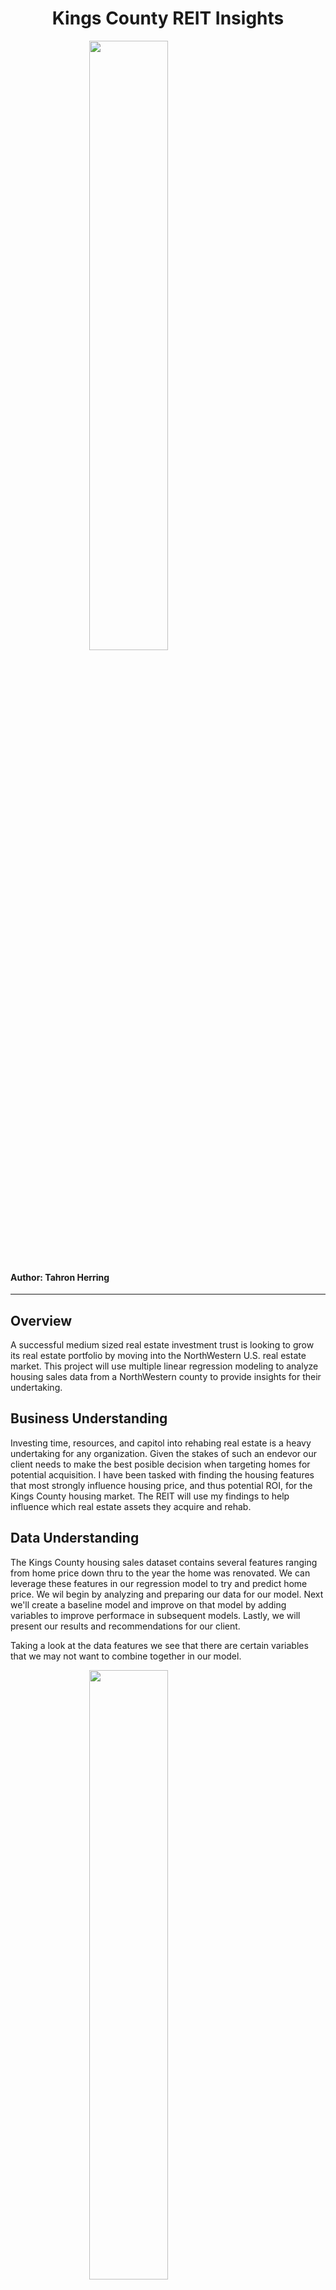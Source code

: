 <h1 style="text-align: center;"> Kings County REIT Insights </h1>
<img style="display: block;
            margin-left: auto;
            margin-right: auto;
            width: 50%;"
     src="images/house_image.jpg" />

#### Author: Tahron Herring

<hr>

## Overview

<p style="text-align: left;"> 
A successful medium sized real estate investment trust is looking to grow its real estate portfolio by moving into the NorthWestern U.S. real estate market.  This project will use multiple linear regression modeling to analyze housing sales data from a NorthWestern county to provide insights for their undertaking.
</p>

## Business Understanding

<p style="text-align: left;"> 
Investing time, resources, and capitol into rehabing real estate is a heavy undertaking for any organization. Given the stakes of such an endevor our client needs to make the best posible decision when targeting homes for potential acquisition. I have been tasked with finding the housing features that most strongly influence housing price, and thus potential ROI, for the Kings County housing market. The REIT will use my findings to help influence which real estate assets they acquire and rehab.  
</p>

## Data Understanding

<p style="text-align: left;"> 
The Kings County housing sales dataset contains several features ranging from home price down thru to the year the home was renovated.  We can leverage these features in our regression model to try and predict home price.  We wil begin by analyzing and preparing our data for our model. Next we'll create a baseline model and improve on that model by adding variables to improve performace in subsequent models.  Lastly, we will present our results and recommendations for our client. 
</p>

<p style="text-align: left;"> 
Taking a look at the data features we see that there are certain variables that we may not want to combine together in our model.
</p>

<img style="display: block;
            margin-left: auto;
            margin-right: auto;
            width: 50%;"
     src="images/heatmap.png" />

## Regression Modeling

<p style="text-align: left;">
Now that the dataset has been transformed into a state where all variables can be utilized for regression analysis we can create our models. Our baseline model will be price vs the highest correlated variable and then we'll look to improve our model from that point.
</p>

### Model 1(Baseline): Price vs Living Space Square Footage

<img style="display: block;
            margin-left: auto;
            margin-right: auto;
            width: 50%;"
     src="images/base_pp.png" />



<img style="display: block;
            margin-left: auto;
            margin-right: auto;
            width: 50%;"
     src="images/model_1_base.jpg" />

<p style="text-align: left;">
With a Adjusted R-squared score of 37% and a MAE score of 396,335 our baseline model is able to explain about 37% of the variance in Kings County home sales prices and is off by about $396,336 per house sale in a given perdiction. 
</p>

### Model 2: Price vs Living Space Square Footage, Number Of Bedrooms, Waterfront Status, House Grade, and View Rating

<img style="display: block;
            margin-left: auto;
            margin-right: auto;
            width: 50%;"
     src="images/model_2.jpg" />

<p style="text-align: left;">
With an Adjusted R-squared score of 50% and a MAE score of 352,431 our first regression model is able to explain about 50% of the variance in Kings County home sales prices and is off by about $352,431 per house sale in a given perdiction. This iteration of our model is explaining the variance 13% better than our baseline and is predicting price by $43,905 better per home sale.  We'll try another iteration to improve model fit.
</p>

### Model 3: Price vs Living Space Square Footage, Number Of Bedrooms, Waterfront Status, House Grade, View Rating, and Year Built

<img style="display: block;
            margin-left: auto;
            margin-right: auto;
            width: 50%;"
     src="images/model_3.jpg" />

<p style="text-align: left;">
With an Adjusted R-squared score of 51% and a MAE score of 338,354 our first regression model is able to explain about 51% of the variance in Kings County home sales prices and is off by about $338,354 per house sale in a given perdiction. This iteration of our model is explaining the variance 1% better than our first model and is predicting price by $14,077 better per home sale.
</p> 

### Model 4(Final): Price vs Living Space Square Footage, Number Of Bedrooms, Waterfront Status, House Grade, View Rating, and Year Built

<img style="display: block;
            margin-left: auto;
            margin-right: auto;
            width: 50%;"
     src="images/m4_pp.png" />



<img style="display: block;
            margin-left: auto;
            margin-right: auto;
            width: 50%;"
     src="images/model_4_final.jpg" />


## Final Results & Recommendations

<p style="text-align: left;">
Regarding our final model, after removing all of the statistically insignificant coeficients the model drops in fitness. The Adjusted R-squared score is now 47% and the MAE score is 370,981.  We are able to explain about 47% of the variance in Kings County home sales prices and our predictions will be off by about $370,981 per house sale for a given perdiction. This iteration of our model is explaining the variance 4% worse than our second model and is predicting price by $32,627 worse per home sale.</p>


<p style="text-align: left;">
After running four iterations of our regression model(1baseline, 3multiple linear regressions) I would recommend to our REIT client to focus their home acquisition strategy on the following metrics:
    
 - Square footage of living space : Where a larger square footage should result in larger sale prices
 - Number of bedrooms : Where more bedrooms should result in larger sale prices
 - Waterfront status : Where homes that are on a waterfront should result in larger sale prices 
 - Overall grade of the house : Where a grade rating of Excellent, Luxury, or Mansion should result in larger sale prices
 - View quality : Where a view quality of Fair, Excellent, or None should result in larger sale prices
 - Year house was built : Where a larger year(ie newer year) should result in larger sale prices
</p>

## Next Steps

<p style="text-align: left;">
This model needs to be improved to more accurately predict housing prices.  Some potential next steps aimed at improving model performace would be the following:

 - Find more variables, preferably ones that are linearly inclined that could help train the model better

 - Use more data points, more data points may help better train the model and it's predictions

 - Apply other modeling techniques, given that some of the variables may not be linear other methods may yeild better results
    
 - Apply different analysis techniques, we may need to break the dataset down into segments and analyze those segments individually as real estate can be a segmented market.
</p>

## Contact Information

<p style="text-align: left;">
For additional information contact Tahron Herring at [tahron.herring@gmail.com](mailto:tahron.herring@gmail.com)
</p>

## Repository Structure

```
├── data
├── images
├──.gitignore
├── Investment Insights.ipynb
├── README.md
└── presentation.pdf
```